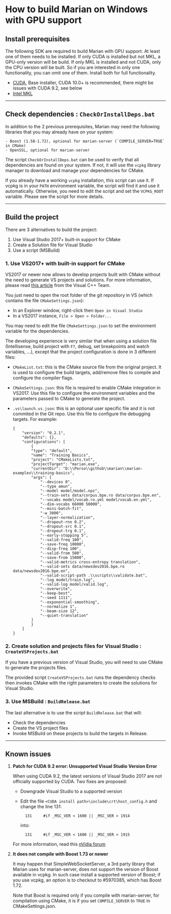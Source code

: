 # How to build Marian on Windows with GPU support


## Install prerequisites

The following SDK are required to build Marian with GPU support. At least one of them needs to be
installed. If only CUDA is installed but not MKL, a GPU-only version will be build. If only MKL is
installed and not CUDA, only the CPU version will be built. So if you are interested in only one
functionality, you can omit one of them. Install both for full functionality.

   - [CUDA](https://developer.nvidia.com/cuda-downloads?target_os=Windows&target_arch=x86_64&target_version=10&target_type=exelocal),
     Base installer, CUDA 10.0+ is recommended, there might be issues with CUDA 9.2, see below
   - [Intel MKL](https://software.intel.com/en-us/mkl)

---
## Check dependencies : `CheckOrInstallDeps.bat`

In addition to the 2 previous prerequisites, Marian may need the following libraries that you may
already have on your system:

    - Boost (1.58-1.72), optional for marian-server (`COMPILE_SERVER=TRUE` in CMake)
    - OpenSSL, optional for marian-server

The script `CheckOrInstallDeps.bat` can be used to verify that all dependencies are found on your
system. If not, it will use the `vcpkg` library manager to download and manage your dependencies for
CMake.

If you already have a working `vcpkg` installation, this script can use it.
If vcpkg is in your `PATH` environment variable, the script will find it and use it automatically.
Otherwise, you need to edit the script and set the `VCPKG_ROOT` variable.
Please see the script for more details.

---
## Build the project

There are 3 alternatives to build the project:
1. Use Visual Studio 2017+ built-in support for CMake
2. Create a Solution file for Visual Studio
3. Use a script (MSBuild)


### 1. Use VS2017+ with built-in support for CMake

VS2017 or newer now allows to develop projects built with CMake without the need to generate VS
projects and solutions. For more information, please read [this article](https://blogs.msdn.microsoft.com/vcblog/2016/10/05/cmake-support-in-visual-studio/)
from the Visual C++ Team.

You just need to open the root folder of the git repository in VS (which contains the file
`CMakeSettings.json`):

- In an Explorer window, right-click then `Open in Visual Studio`
- In a VS2017 instance, `File > Open > Folder...`

You may need to edit the file `CMakeSettings.json` to set the environment variable for the
dependencies.

The developing experience is very similar that when using a solution file (Intellisense, build
project with `F7`, debug, set breakpoints and watch variables, ...), except that the project
configuration is done in 3 different files:

   - `CMakeList.txt`: this is the CMake source file from the original project.
     It is used to configure the build targets, add/remove files to compile and configure the
     compiler flags.

   - `CMakeSettings.json`: this file is required to enable CMake integration in VS2017.
     Use this file to configure the environment variables and the parameters passed to CMake to
     generate the project.

   - `.vs\launch.vs.json`: this is an optional user specific file and it is not commited in the Git
     repo. Use this file to configure the debugging targets. For example:

         {
             "version": "0.2.1",
             "defaults": {},
             "configurations": [
                 {
                 "type": "default",
                 "name": "Training Basics",
                 "project": "CMakeLists.txt",
                 "projectTarget": "marian.exe",
                 "currentDir": "D:\\Perso\\github\\marian\\marian-examples\\training-basics",
                 "args": [
                     "--devices 0",
                     "--type amun",
                     "--model model/model.npz",
                     "--train-sets data/corpus.bpe.ro data/corpus.bpe.en",
                     "--vocabs model/vocab.ro.yml model/vocab.en.yml",
                     "--dim-vocabs 66000 50000",
                     "--mini-batch-fit",
                     "-w 3000",
                     "--layer-normalization",
                     "--dropout-rnn 0.2",
                     "--dropout-src 0.1",
                     "--dropout-trg 0.1",
                     "--early-stopping 5",
                     "--valid-freq 100",
                     "--save-freq 10000",
                     "--disp-freq 100",
                     "--valid-from 500",
                     "--save-from 15000",
                     "--valid-metrics cross-entropy translation",
                     "--valid-sets data/newsdev2016.bpe.ro data/newsdev2016.bpe.en",
                     "--valid-script-path .\\scripts\\validate.bat",
                     "--log model/train.log",
                     "--valid-log model/valid.log",
                     "--overwrite",
                     "--keep-best",
                     "--seed 1111",
                     "--exponential-smoothing",
                     "--normalize 1",
                     "--beam-size 12",
                     "--quiet-translation"
                 ]
                 }
             ]
         }


### 2. Create solution and projects files for Visual Studio : `CreateVSProjects.bat`

If you have a previous version of Visual Studio, you will need to use CMake to generate the projects
files.

The provided script `CreateVSProjects.bat` runs the dependency checks then invokes CMake with the
right parameters to create the solutions for Visual Studio.


### 3. Use MSBuild : `BuildRelease.bat`

The last alternative is to use the script `BuildRelease.bat` that will:
- Check the dependencies
- Create the VS project files
- Invoke MSBuild on these projects to build the targets in Release.

---
## Known issues

1. __Patch for CUDA 9.2 error: Unsupported Visual Studio Version Error__

    When using CUDA 9.2, the latest versions of Visual Studio 2017 are not officially supported by
    CUDA. Two fixes are proposed:
    - Downgrade Visual Studio to a supported version
    - Edit the file `<CUDA install path>\include\crt\host_config.h` and change the line 131:

            131     #if _MSC_VER < 1600 || _MSC_VER > 1914

        into:

            131     #if _MSC_VER < 1600 || _MSC_VER > 1915

    For more information, read this [nVidia forum](https://devtalk.nvidia.com/default/topic/1022648/cuda-setup-and-installation/cuda-9-unsupported-visual-studio-version-error/4)

2. __It does not compile with Boost 1.73 or newer__

    It may happen that SimpleWebSocketServer, a 3rd party library that Marian uses for
    marian-server, does not support the version of Boost available in vcpkg. In such case install a
    supported version of Boost; if you use vcpkg, an option is to checkout to #5970385, which has
    Boost 1.72.

    Note that Boost is required only if you compile with marian-server, for compilation using CMake,
    it is if you set `COMPILE_SERVER` to `TRUE` in CMakeSettings.json.
